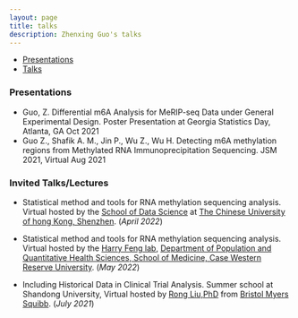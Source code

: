 ```yaml
---
layout: page
title: talks
description: Zhenxing Guo's talks
---
```

<div class="navbar">
    <div class="navbar-inner">
        <ul class="nav">
            <li><a href="#presentation">Presentations</a></li>
            <li><a href="#talks">Talks</a></li>
                      <!-- <li><a href="#techreports">tech reports</a></li> -->
                      <!-- <li><a href="#thesis">dissertation</a></li> -->
        </ul>
    </div>
</div>

### <a name="Presentations"></a> Presentations
* Guo, Z. Differential m6A Analysis for MeRIP-seq Data under General Experimental Design. Poster Presentation at Georgia Statistics Day, Atlanta, GA Oct 2021 
* Guo Z., Shafik A. M., Jin P., Wu Z., Wu H. Detecting m6A methylation regions from Methylated RNA Immunoprecipitation Sequencing. JSM 2021, Virtual  Aug 2021

### <a name="Talks"></a> Invited Talks/Lectures
* Statistical method and tools for RNA methylation sequencing analysis. Virtual hosted by the [School of Data Science](https://www.cuhk.edu.cn/en/taxonomy/term/48) at [The Chinese University of hong Kong, Shenzhen](https://www.cuhk.edu.cn/en). (_April 2022_) 

* Statistical method and tools for RNA methylation sequencing analysis. Virtual hosted by the [Harry Feng lab](https://hfenglab.org/),
[Department of Population and Quantitative Health Sciences, School of
Medicine, Case Western Reserve University](https://case.edu/medicine/pqhs/). (_May 2022_)

* Including Historical Data in Clinical Trial Analysis. Summer school at Shandong University, Virtual hosted by [Rong Liu,PhD](https://www.linkedin.com/in/rong-liu-2a19305/) from [Bristol Myers Squibb](https://www.bms.com/). (_July 2021_)

